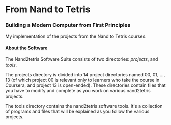 # From Nand to Tetris
### Building a Modern Computer from First Principles

My implementation of the projects from the Nand to Tetris courses.

#### About the Software

The Nand2tetris Software Suite consists of two directories: *projects*, and *tools*. 

The projects directory is divided into 14 project directories named 00, 01, ..., 13 (of which project 00 is relevant only to learners who take the course in Coursera, and project 13 is open-ended). These directories contain files that you have to modify and complete as you work on various nand2tetris projects. 

The tools directory contains the nand2tetris software tools. It's a collection of programs and files that will be explained as you follow the various projects.
